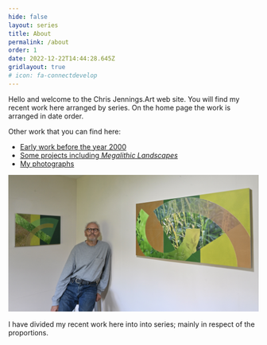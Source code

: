 ```yaml
---
hide: false
layout: series
title: About
permalink: /about
order: 1
date: 2022-12-22T14:44:28.645Z
gridlayout: true
# icon: fa-connectdevelop
---
```

Hello and welcome to the Chris Jennings.Art web site. You will find my recent work here arranged by series. On the home page the work is arranged in date order.

Other work that you can find here:

- [Early work before the year 2000](/earlywork)
- [Some projects including _Megalithic Landscapes_](/projects)
- [My photographs](https://www.chrisjennings.net/photographs)

![Studio View](/uploads/nik_3016.jpeg "Chris and some recent work")

I have divided my recent work here into into series; mainly in respect of the proportions.